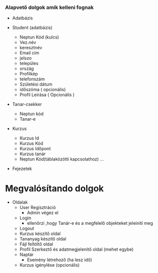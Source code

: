 ### Alapvető dolgok amik kelleni fognak ###
 * Adatbázis 

 - Student (adatbázis)
    - Neptun Kód (kulcs)
    - Vez.név
    - keresztnév
    - Email cim
    - jelszo 
    - települes 
    - ország
    - Profilkép
    - telefonszám
    - Születési dátum
    - időszóma ( opcionális) 
    - Profil Leirása ( Opcionális )

- Tanar-csekker
    - Neptun kód
    - Tanar-e
- Kurzus
    - Kurzus Id
    - Kurzus Kód
    - Kurzus Időpont
    - Kurzus tanár
    - Neptun Kód(táblaközötti kapcsolathoz)
    ...

- Fejezetek 

# Megvalósítando dolgok
 * Oldalak
    - User Regisztráció
        - Admin végez el
    - Login 
        - ellenőrzi ,hogy Tanár-e és a megfelelő objekteket jeleiniti meg
    - Logout
    - Kurzus készítő oldal
    - Tananyag készítő oldal
    - Fájl feltöltő oldal
    - Profil Szerkeztő és adatmegjelenítő oldal (mehet egybe)
    - Naptár
        - Esemény létrehoző (ha lesz idő)
    - Kurzus igénylése (opcionális)